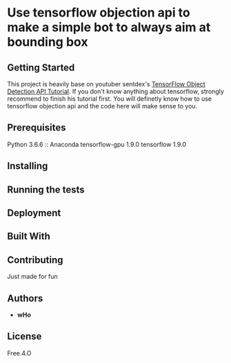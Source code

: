 # Use tensorflow objection api to make a simple bot to always aim at bounding box


## Getting Started

This project is heavily base on youtuber sentdex's [TensorFlow Object Detection API Tutorial](https://www.youtube.com/watch?v=COlbP62-B-U&list=PLQVvvaa0QuDcNK5GeCQnxYnSSaar2tpku). If you don't know anything about tensorflow, strongly recommend to finish his tutorial first. You will definetly know how to use tensorflow objection api and the code here will make sense to you.


## Prerequisites

Python 3.6.6 :: Anaconda
tensorflow-gpu 1.9.0
tensorflow 1.9.0


## Installing



## Running the tests



## Deployment



## Built With



## Contributing

Just made for fun

## Authors

* **wHo** 

## License

Free.4.O



